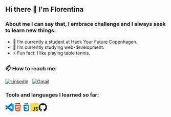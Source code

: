 ## Hi there 👋 I'm Florentina

<!--
**FlorentinaPetica/FlorentinaPetica** is a ✨ _special_ ✨ repository because its `README.md` (this file) appears on your GitHub profile.
-->

### About me I can say that, I embrace challenge and I always seek to learn new things.

- 🔭 I’m currently a student at Hack Your Future Copenhagen.
- 🌱 I’m currently studying web-development.
- ⚡ Fun fact: I like playing table tennis. 

### 📫 How to reach me: 

<a href="https://www.linkedin.com/in/florentina-petica-161286166/"><img alt="LinkedIn" src="https://img.shields.io/badge/linkedin%20-%230077B5.svg?&style=flat&logo=linkedin&logoColor=white"/></a> &nbsp;
<a href="mailto:florentina.petica@gmail.com"><img alt="Gmail" src="https://img.shields.io/badge/Gmail-D14836?style=flat&logo=gmail&logoColor=white" /></a> &nbsp;

### Tools and languages I learned so far:

<img align="left" alt="Visual Studio Code" width="26px" src="https://raw.githubusercontent.com/github/explore/80688e429a7d4ef2fca1e82350fe8e3517d3494d/topics/visual-studio-code/visual-studio-code.png" />
<img align="left" alt="HTML5" width="26px" src="https://raw.githubusercontent.com/github/explore/80688e429a7d4ef2fca1e82350fe8e3517d3494d/topics/html/html.png" />
<img align="left" alt="CSS3" width="26px" src="https://raw.githubusercontent.com/github/explore/80688e429a7d4ef2fca1e82350fe8e3517d3494d/topics/css/css.png" />
<img align="left" alt="JavaScript" width="26px" src="https://raw.githubusercontent.com/github/explore/80688e429a7d4ef2fca1e82350fe8e3517d3494d/topics/javascript/javascript.png" />
<img align="left" alt="GitHub" width="26px" src="https://raw.githubusercontent.com/github/explore/78df643247d429f6cc873026c0622819ad797942/topics/github/github.png" />
